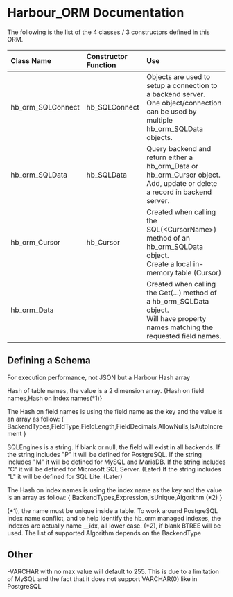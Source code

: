 # Harbour_ORM Documentation

The following is the list of the 4 classes / 3 constructors defined in this ORM.

|Class Name | Constructor Function | Use|
|:--- | :--- | :--- |
|hb_orm_SQLConnect | hb_SQLConnect | Objects are used to setup a connection to a backend server.<br>One object/connection can be used by multiple hb_orm_SQLData objects. |
|hb_orm_SQLData | hb_SQLData | Query backend and return either a hb_orm_Data or hb_orm_Cursor object.<br>Add, update or delete a record in backend server.|
|hb_orm_Cursor | hb_Cursor | Created when calling the SQL(\<CursorName>) method of an hb_orm_SQLData object.<br>Create a local in-memory table (Cursor)|
|hb_orm_Data |  | Created when calling the Get(...) method of a hb_orm_SQLData object.<br>Will have property names matching the requested field names.|

 
## Defining a Schema

For execution performance, not JSON but a Harbour Hash array

Hash of table names, the value is a 2 dimension array.
{Hash on field names,Hash on index names(*1)}

The Hash on field names is using the field name as the key and the value is an array as follow:
{
 BackendTypes,FieldType,FieldLength,FieldDecimals,AllowNulls,IsAutoIncrement
}

SQLEngines is a string. If blank or null, the field will exist in all backends.
If the string includes "P" it will be defined for PostgreSQL.
If the string includes "M" it will be defined for MySQL and MariaDB.
If the string includes "C" it will be defined for Microsoft SQL Server.  (Later)
If the string includes "L" it will be defined for SQL Lite.  (Later)

The Hash on index names is using the index name as the key and the value is an array as follow:
{
 BackendTypes,Expression,IsUnique,Algorithm (*2)
}

(*1), the name must be unique inside a table. To work around PostgreSQL index name conflict, and to help identify the hb_orm managed indexes, the indexes are actually name <TableName>_<IndexName>_idx, all lower case.
(*2), if blank BTREE will be used. The list of supported Algorithm depends on the BackendType

## Other
-VARCHAR with no max value will default to 255. This is due to a limitation of MySQL and the fact that it does not support VARCHAR(0) like in PostgreSQL